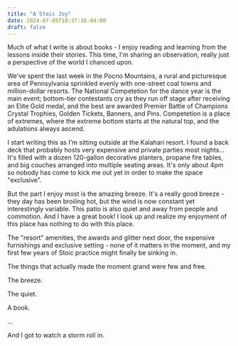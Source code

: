```yaml
---
title: "A Stoic Joy"
date: 2024-07-05T18:37:16-04:00
draft: false
---
```


Much of what I write is about books - I enjoy reading and learning from the lessons inside their stories. This time, I'm sharing an observation, really just a perspective of the world I chanced upon.

We've spent the last week in the Pocno Mountains, a rural and picturesque area of Pennsylvania sprinkled evenly with one-street coal towns and million-dollar resorts. The National Competetion for the dance year is the main event; bottom-tier contestants cry as they run off stage after receiving an Elite Gold medal, and the best are awarded Premier Battle of Champions Crystal Trophies, Golden Tickets, Banners, and Pins. Competetion is a place of extremes, where the extreme bottom starts at the natural top, and the adulations always ascend.

I start writing this as I'm sitting outside at the Kalahari resort. I found a back deck that probably hosts very expensive and private parties most nights... It's filled with a dozen 120-gallon decorative planters, propane fire tables, and big couches arranged into multiple seating areas. It's only about 4pm so nobody has come to kick me out yet in order to make the space "exclusive".

But the part I enjoy most is the amazing breeze. It's a really good breeze - they day has been broiling hot, but the wind is now constant yet interestingly variable. This patio is also quiet and away from people and commotion. And I have a great book! I look up and realize my enjoyment of this place has nothing to do with this place.

The "resort" amenities, the awards and glitter next door, the expensive furnishings and exclusive setting - none of it matters in the moment, and my first few years of Stoic practice might finally be sinking in.

The things that actually made the moment grand were few and free.

The breeze.

The quiet.

A book.

...

And I got to watch a storm roll in.
